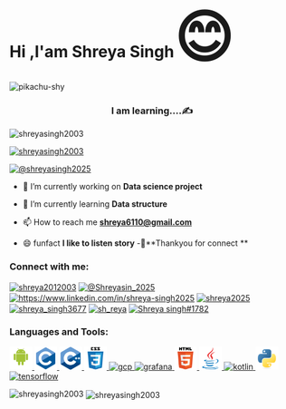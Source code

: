 <h1 aling="center">Hi ,I'am Shreya Singh<span style='font-size:100px;'>&#128522;</span></h1>



![pikachu-shy](https://user-images.githubusercontent.com/97290356/191402645-41fc9c2b-03e7-47f2-954b-d00a383a4f81.gif)




<h3 align="center">I am learning....✍️</h3>

<p align="left"> <img src="https://komarev.com/ghpvc/?username=shreyasingh2003&label=Profile%20views&color=0e75b6&style=flat" alt="shreyasingh2003" /> </p>

<p align="left"> <a href="https://github.com/ryo-ma/github-profile-trophy"><img src="https://github-profile-trophy.vercel.app/?username=shreyasingh2003" alt="shreyasingh2003" /></a> </p>

<p align="left"> <a href="https://twitter.com/@shreyasingh2025" target="blank"><img src="https://img.shields.io/twitter/follow/@shreyasingh2025?logo=twitter&style=for-the-badge" alt="@shreyasingh2025" /></a> </p>

- 🔭 I’m currently working on **Data science project**

- 🌱 I’m currently learning **Data structure**

- 📫 How to reach me **shreya6110@gmail.com**

- 😄 funfact **I like to listen story**
-🔗**Thankyou for connect **

<h3 align="left">Connect with me:</h3>
<p align="left">
<a href="https://dev.to/shreya2012003" target="blank"><img align="center" src="https://raw.githubusercontent.com/rahuldkjain/github-profile-readme-generator/master/src/images/icons/Social/devto.svg" alt="shreya2012003" height="30" width="40" /></a>
<a href="https://twitter.com/@shreyasin_2025" target="blank"><img align="center" src="https://raw.githubusercontent.com/rahuldkjain/github-profile-readme-generator/master/src/images/icons/Social/twitter.svg" alt="@Shreyasin_2025" height="30" width="40" /></a>
<a href="https://linkedin.com/in/https://www.linkedin.com/in/shreya-singh2025" target="blank"><img align="center" src="https://raw.githubusercontent.com/rahuldkjain/github-profile-readme-generator/master/src/images/icons/Social/linked-in-alt.svg" alt="https://www.linkedin.com/in/shreya-singh2025" height="30" width="40" /></a>
<a href="https://kaggle.com/shreya2025" target="blank"><img align="center" src="https://raw.githubusercontent.com/rahuldkjain/github-profile-readme-generator/master/src/images/icons/Social/kaggle.svg" alt="shreya2025" height="30" width="40" /></a>
<a href="https://instagram.com/shreya_singh3677" target="blank"><img align="center" src="https://raw.githubusercontent.com/rahuldkjain/github-profile-readme-generator/master/src/images/icons/Social/instagram.svg" alt="shreya_singh3677" height="30" width="40" /></a>
<a href="https://www.leetcode.com/sh_reya" target="blank"><img align="center" src="https://raw.githubusercontent.com/rahuldkjain/github-profile-readme-generator/master/src/images/icons/Social/leet-code.svg" alt="sh_reya" height="30" width="40" /></a>
<a href="https://discord.gg/Shreya singh#1782" target="blank"><img align="center" src="https://raw.githubusercontent.com/rahuldkjain/github-profile-readme-generator/master/src/images/icons/Social/discord.svg" alt="Shreya singh#1782" height="30" width="40" /></a>
</p>

<h3 align="left">Languages and Tools:</h3>
<p align="left"> <a href="https://developer.android.com" target="_blank" rel="noreferrer"> <img src="https://raw.githubusercontent.com/devicons/devicon/master/icons/android/android-original-wordmark.svg" alt="android" width="40" height="40"/> </a> <a href="https://www.cprogramming.com/" target="_blank" rel="noreferrer"> <img src="https://raw.githubusercontent.com/devicons/devicon/master/icons/c/c-original.svg" alt="c" width="40" height="40"/> </a> <a href="https://www.w3schools.com/cpp/" target="_blank" rel="noreferrer"> <img src="https://raw.githubusercontent.com/devicons/devicon/master/icons/cplusplus/cplusplus-original.svg" alt="cplusplus" width="40" height="40"/> </a> <a href="https://www.w3schools.com/css/" target="_blank" rel="noreferrer"> <img src="https://raw.githubusercontent.com/devicons/devicon/master/icons/css3/css3-original-wordmark.svg" alt="css3" width="40" height="40"/> </a> <a href="https://cloud.google.com" target="_blank" rel="noreferrer"> <img src="https://www.vectorlogo.zone/logos/google_cloud/google_cloud-icon.svg" alt="gcp" width="40" height="40"/> </a> <a href="https://grafana.com" target="_blank" rel="noreferrer"> <img src="https://www.vectorlogo.zone/logos/grafana/grafana-icon.svg" alt="grafana" width="40" height="40"/> </a> <a href="https://www.w3.org/html/" target="_blank" rel="noreferrer"> <img src="https://raw.githubusercontent.com/devicons/devicon/master/icons/html5/html5-original-wordmark.svg" alt="html5" width="40" height="40"/> </a> <a href="https://www.java.com" target="_blank" rel="noreferrer"> <img src="https://raw.githubusercontent.com/devicons/devicon/master/icons/java/java-original.svg" alt="java" width="40" height="40"/> </a> <a href="https://kotlinlang.org" target="_blank" rel="noreferrer"> <img src="https://www.vectorlogo.zone/logos/kotlinlang/kotlinlang-icon.svg" alt="kotlin" width="40" height="40"/> </a> <a href="https://www.python.org" target="_blank" rel="noreferrer"> <img src="https://raw.githubusercontent.com/devicons/devicon/master/icons/python/python-original.svg" alt="python" width="40" height="40"/> </a> <a href="https://www.tensorflow.org" target="_blank" rel="noreferrer"> <img src="https://www.vectorlogo.zone/logos/tensorflow/tensorflow-icon.svg" alt="tensorflow" width="40" height="40"/> </a> </p>

<p><img align="left" src="https://github-readme-stats.vercel.app/api/top-langs?username=shreyasingh2003&show_icons=true&locale=en&layout=compact" alt="shreyasingh2003" /></p>

<p>&nbsp;<img align="center" src="https://github-readme-stats.vercel.app/api?username=shreyasingh2003&show_icons=true&locale=en" alt="shreyasingh2003" /></p>


